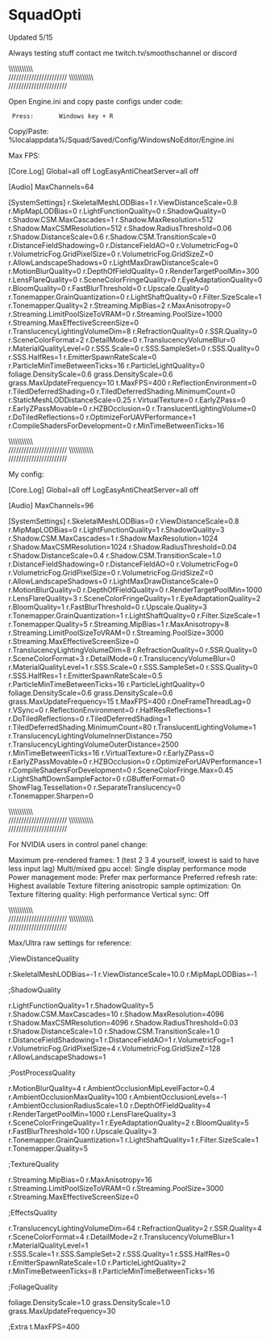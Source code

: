 # SquadOpti

Updated 5/15

Always testing stuff contact me twitch.tv/smoothschannel or discord

\\\\\\\\\\\\\\\\\\\\\\\
///////////////////////
\\\\\\\\\\\\\\\\\\\\\\\
///////////////////////

Open Engine.ini and copy paste configs under code:

     Press:       Windows key + R       
Copy/Paste:       %localappdata%/Squad/Saved/Config/WindowsNoEditor/Engine.ini 

Max FPS: 

[Core.Log]
Global=all off
LogEasyAntiCheatServer=all off

[Audio]
MaxChannels=64

[SystemSettings]
r.SkeletalMeshLODBias=1
r.ViewDistanceScale=0.8
r.MipMapLODBias=0
r.LightFunctionQuality=0
r.ShadowQuality=0
r.Shadow.CSM.MaxCascades=1
r.Shadow.MaxResolution=512
r.Shadow.MaxCSMResolution=512
r.Shadow.RadiusThreshold=0.06
r.Shadow.DistanceScale=0.6
r.Shadow.CSM.TransitionScale=0
r.DistanceFieldShadowing=0
r.DistanceFieldAO=0
r.VolumetricFog=0
r.VolumetricFog.GridPixelSize=0
r.VolumetricFog.GridSizeZ=0
r.AllowLandscapeShadows=0
r.LightMaxDrawDistanceScale=0
r.MotionBlurQuality=0
r.DepthOfFieldQuality=0
r.RenderTargetPoolMin=300
r.LensFlareQuality=0
r.SceneColorFringeQuality=0
r.EyeAdaptationQuality=0
r.BloomQuality=0
r.FastBlurThreshold=0
r.Upscale.Quality=0
r.Tonemapper.GrainQuantization=0
r.LightShaftQuality=0
r.Filter.SizeScale=1
r.Tonemapper.Quality=2
r.Streaming.MipBias=2
r.MaxAnisotropy=0
r.Streaming.LimitPoolSizeToVRAM=0
r.Streaming.PoolSize=1000
r.Streaming.MaxEffectiveScreenSize=0
r.TranslucencyLightingVolumeDim=8
r.RefractionQuality=0
r.SSR.Quality=0
r.SceneColorFormat=2
r.DetailMode=0
r.TranslucencyVolumeBlur=0
r.MaterialQualityLevel=0
r.SSS.Scale=0
r.SSS.SampleSet=0
r.SSS.Quality=0
r.SSS.HalfRes=1
r.EmitterSpawnRateScale=0
r.ParticleMinTimeBetweenTicks=16
r.ParticleLightQuality=0
foliage.DensityScale=0.6
grass.DensityScale=0.6
grass.MaxUpdateFrequency=10
t.MaxFPS=400
r.ReflectionEnvironment=0
r.TiledDeferredShading=0
r.TiledDeferredShading.MinimumCount=0
r.StaticMeshLODDistanceScale=0.25
r.VirtualTexture=0
r.EarlyZPass=0
r.EarlyZPassMovable=0
r.HZBOcclusion=0
r.TranslucentLightingVolume=0
r.DoTiledReflections=0
r.OptimizeForUAVPerformance=1
r.CompileShadersForDevelopment=0
r.MinTimeBetweenTicks=16

\\\\\\\\\\\\\\\\\\\\\\\
///////////////////////
\\\\\\\\\\\\\\\\\\\\\\\
///////////////////////

My config: 

[Core.Log]
Global=all off
LogEasyAntiCheatServer=all off

[Audio]
MaxChannels=96

[SystemSettings]
r.SkeletalMeshLODBias=0
r.ViewDistanceScale=0.8
r.MipMapLODBias=0
r.LightFunctionQuality=1
r.ShadowQuality=3
r.Shadow.CSM.MaxCascades=1
r.Shadow.MaxResolution=1024
r.Shadow.MaxCSMResolution=1024
r.Shadow.RadiusThreshold=0.04
r.Shadow.DistanceScale=0.4
r.Shadow.CSM.TransitionScale=1.0
r.DistanceFieldShadowing=0
r.DistanceFieldAO=0
r.VolumetricFog=0
r.VolumetricFog.GridPixelSize=0
r.VolumetricFog.GridSizeZ=0
r.AllowLandscapeShadows=0
r.LightMaxDrawDistanceScale=0
r.MotionBlurQuality=0
r.DepthOfFieldQuality=0
r.RenderTargetPoolMin=1000
r.LensFlareQuality=3
r.SceneColorFringeQuality=1
r.EyeAdaptationQuality=2
r.BloomQuality=1
r.FastBlurThreshold=0
r.Upscale.Quality=3
r.Tonemapper.GrainQuantization=1
r.LightShaftQuality=0
r.Filter.SizeScale=1
r.Tonemapper.Quality=5
r.Streaming.MipBias=1
r.MaxAnisotropy=8
r.Streaming.LimitPoolSizeToVRAM=0
r.Streaming.PoolSize=3000
r.Streaming.MaxEffectiveScreenSize=0
r.TranslucencyLightingVolumeDim=8
r.RefractionQuality=0
r.SSR.Quality=0
r.SceneColorFormat=3
r.DetailMode=0
r.TranslucencyVolumeBlur=0
r.MaterialQualityLevel=1
r.SSS.Scale=0
r.SSS.SampleSet=0
r.SSS.Quality=0
r.SSS.HalfRes=1
r.EmitterSpawnRateScale=0.5
r.ParticleMinTimeBetweenTicks=16
r.ParticleLightQuality=0
foliage.DensityScale=0.6
grass.DensityScale=0.6
grass.MaxUpdateFrequency=15
t.MaxFPS=400
r.OneFrameThreadLag=0
r.VSync=0
r.ReflectionEnvironment=0
r.HalfResReflections=1
r.DoTiledReflections=0
r.TiledDeferredShading=1
r.TiledDeferredShading.MinimumCount=80
r.TranslucentLightingVolume=1
r.TranslucencyLightingVolumeInnerDistance=750
r.TranslucencyLightingVolumeOuterDistance=2500
r.MinTimeBetweenTicks=16
r.VirtualTexture=0
r.EarlyZPass=0
r.EarlyZPassMovable=0
r.HZBOcclusion=0
r.OptimizeForUAVPerformance=1
r.CompileShadersForDevelopment=0
r.SceneColorFringe.Max=0.45
r.LightShaftDownSampleFactor=0
r.GBufferFormat=0
ShowFlag.Tessellation=0
r.SeparateTranslucency=0
r.Tonemapper.Sharpen=0

\\\\\\\\\\\\\\\\\\\\\\\
///////////////////////
\\\\\\\\\\\\\\\\\\\\\\\
///////////////////////

For NVIDIA users in control panel change:

Maximum pre-rendered frames: 1  (test 2 3 4 yourself, lowest is said to have less input lag)
Multi/mixed gpu accel: Single display performance mode
Power management mode: Prefer max performance
Preferred refresh rate: Highest available
Texture filtering anisotropic sample optimization: On
Texture filtering quality: High performance
Vertical sync: Off

\\\\\\\\\\\\\\\\\\\\\\\
///////////////////////
\\\\\\\\\\\\\\\\\\\\\\\
///////////////////////

Max/Ultra raw settings for reference: 

;ViewDistanceQuality

r.SkeletalMeshLODBias=-1
r.ViewDistanceScale=10.0
r.MipMapLODBias=-1     

;ShadowQuality

r.LightFunctionQuality=1
r.ShadowQuality=5
r.Shadow.CSM.MaxCascades=10
r.Shadow.MaxResolution=4096
r.Shadow.MaxCSMResolution=4096
r.Shadow.RadiusThreshold=0.03
r.Shadow.DistanceScale=1.0
r.Shadow.CSM.TransitionScale=1.0
r.DistanceFieldShadowing=1
r.DistanceFieldAO=1
r.VolumetricFog=1
r.VolumetricFog.GridPixelSize=4
r.VolumetricFog.GridSizeZ=128
r.AllowLandscapeShadows=1        

;PostProcessQuality

r.MotionBlurQuality=4
r.AmbientOcclusionMipLevelFactor=0.4
r.AmbientOcclusionMaxQuality=100
r.AmbientOcclusionLevels=-1
r.AmbientOcclusionRadiusScale=1.0
r.DepthOfFieldQuality=4
r.RenderTargetPoolMin=1000
r.LensFlareQuality=3
r.SceneColorFringeQuality=1
r.EyeAdaptationQuality=2
r.BloomQuality=5
r.FastBlurThreshold=100
r.Upscale.Quality=3
r.Tonemapper.GrainQuantization=1
r.LightShaftQuality=1
r.Filter.SizeScale=1
r.Tonemapper.Quality=5

;TextureQuality

r.Streaming.MipBias=0
r.MaxAnisotropy=16        
r.Streaming.LimitPoolSizeToVRAM=0
r.Streaming.PoolSize=3000
r.Streaming.MaxEffectiveScreenSize=0

;EffectsQuality

r.TranslucencyLightingVolumeDim=64
r.RefractionQuality=2
r.SSR.Quality=4
r.SceneColorFormat=4
r.DetailMode=2
r.TranslucencyVolumeBlur=1
r.MaterialQualityLevel=1      
r.SSS.Scale=1
r.SSS.SampleSet=2
r.SSS.Quality=1
r.SSS.HalfRes=0
r.EmitterSpawnRateScale=1.0
r.ParticleLightQuality=2
r.MinTimeBetweenTicks=8
r.ParticleMinTimeBetweenTicks=16        

;FoliageQuality

foliage.DensityScale=1.0
grass.DensityScale=1.0
grass.MaxUpdateFrequency=30       

;Extra
t.MaxFPS=400
